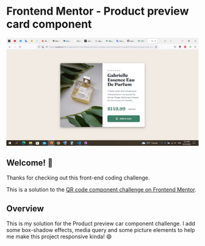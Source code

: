 # Frontend Mentor - Product preview card component

![A screenshot of the final project](./design/screenshot.jpg)

## Welcome! 👋

Thanks for checking out this front-end coding challenge.

This is a solution to the [QR code component challenge on Frontend Mentor](https://www.frontendmentor.io/challenges/qr-code-component-iux_sIO_H).

## Overview 

This is my solution for the Product preview car component challenge.
I add some box-shadow effects, media query and some picture elements to help me make this project responsive kinda! :smile:
